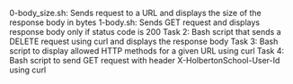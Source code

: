 0-body_size.sh: Sends request to a URL and displays the size of the response body in bytes
1-body.sh: Sends GET request and displays response body only if status code is 200
Task 2: Bash script that sends a DELETE request using curl and displays the response body
Task 3: Bash script to display allowed HTTP methods for a given URL using curl
Task 4: Bash script to send GET request with header X-HolbertonSchool-User-Id using curl
